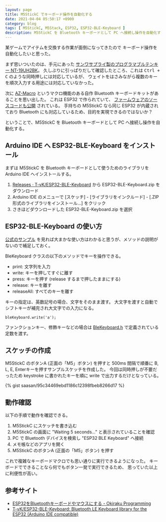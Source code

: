 ```yaml
---
layout: page
title: M5StickC でキーボード操作を自動化する
date: 2021-04-04 05:50:17 +0900
category: blog
tags: [ M5StickC, M5Stack, ESP32, ESP32-BLE-Keyboard ]
description: M5StickC を Bluetooth キーボードとして PC へ接続し操作を自動化する
---
```


某ゲームでアイテムを交換する作業が面倒になってきたので
キーボード操作を自動化したいと思った。

まず思いついたのは、手元にあった
[サンワサプライ製のプログラマブルテンキー NT-19UH2BK](https://www.amazon.co.jp/dp/B004INFZEG/saasan-22)。
久しぶりに引っぱりだして確認したところ、これは <kbd>Ctrl + C</kbd> のような同時押しには対応しているが、
ウェイトをはさみながら複数のキーを順次入力する用途には対応していなかった。

次に [AZ-Macro](https://booth.pm/ja/items/2655838)
というマクロ機能のある自作 Bluetooth キーボードキットがあることを思い出した。
これは ESP32 で作られていて、
[ファームウェアのソースコードも公開](https://github.com/palette-system/az-macro)
されている。
手持ちの M5StickC なら同じ ESP32 が内蔵されており
Bluetooth にも対応しているため、目的を実現できるのではないか？

ということで、M5StickC を Bluetooth キーボードとして PC へ接続し操作を自動化する。

## Arduino IDE へ ESP32-BLE-Keyboard をインストール

まずは M5StickC を Bluetooth キーボードとして使うためのライブラリを
Arduino IDE へインストールする。

1. [Releases · T-vK/ESP32-BLE-Keyboard](https://github.com/T-vK/ESP32-BLE-Keyboard/releases)
   から ESP32-BLE-Keyboard.zip をダウンロード
1. Arduino IDE のメニューで [スケッチ] - [ライブラリをインクルード] - [.ZIP形式のライブラリをインストール...] をクリック
1. さきほどダウンロードした ESP32-BLE-Keyboard.zip を選択

## ESP32-BLE-Keyboard の使い方

[公式のサンプル](https://github.com/T-vK/ESP32-BLE-Keyboard/blob/master/examples/SendKeyStrokes/SendKeyStrokes.ino)
を見れば大まかな使い方はわかると思うが、メソッドの説明がないので補足しておく。

BleKeyboard クラスの以下のメソッドでキーを操作できる。

- print: 文字列を入力
- write: キーを押してすぐに離す
- press: キーを押す (release するまで押したままにする)
- release: キーを離す
- releaseAll: すべてのキーを離す

キーの指定は、英数記号の場合、文字をそのまま渡す。
大文字を渡すと自動でシフトキーが補完され大文字での入力になる。

    bleKeyboard.write('a');

ファンクションキー、修飾キーなどの場合は
[BleKeyboard.h](https://github.com/T-vK/ESP32-BLE-Keyboard/blob/master/BleKeyboard.h)
で定義されている定数を渡す。

## スケッチの作成

M5StickC のボタンA (正面の「M5」ボタン) を押すと
500ms 間隔で順番に B, L, E, Enterキーを押すサンプルスケッチを作成した。
今回は同時押しが不要だったため
keystroke に書かれたキーを順に write で出力するだけとなっている。

{% gist saasan/95c34469ebd1186c12398fbeb8266d17 %}

## 動作確認

以下の手順で動作を確認できる。

1. M5StickC にスケッチを書き込む
1. M5StickC の画面に "Waiting 5 seconds..." と表示されていることを確認
1. PC で Bluetooth デバイスを検索し "ESP32 BLE Keyboard" へ接続
1. メモ帳などのアプリを開く
1. M5StickC のボタンA (正面の「M5」ボタン) を押す

これで複雑なキーボードマクロでも思い通りに実行できるようになった。
キーボードでできることなら何でもボタン一発で実行できるため、
思っていた以上に利便性が高い。

## 参考サイト

- [ESP32をBluetoothキーボードやマウスにする - Okiraku Programming](https://neocat.hatenablog.com/entry/2019/09/28/151947)
- [T-vK/ESP32-BLE-Keyboard: Bluetooth LE Keyboard library for the ESP32 (Arduino IDE compatible)](https://github.com/T-vK/ESP32-BLE-Keyboard)
